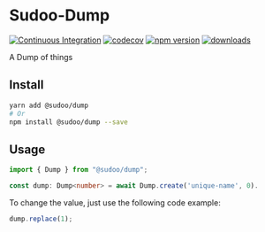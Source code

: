 # Sudoo-Dump

[![Continuous Integration](https://github.com/SudoDotDog/Sudoo-Dump/actions/workflows/ci.yml/badge.svg)](https://github.com/SudoDotDog/Sudoo-Dump/actions/workflows/ci.yml)
[![codecov](https://codecov.io/gh/SudoDotDog/Sudoo-Dump/branch/master/graph/badge.svg)](https://codecov.io/gh/SudoDotDog/Sudoo-Dump)
[![npm version](https://badge.fury.io/js/%40sudoo%2Fdump.svg)](https://www.npmjs.com/package/@sudoo/dump)
[![downloads](https://img.shields.io/npm/dm/@sudoo/dump.svg)](https://www.npmjs.com/package/@sudoo/dump)

A Dump of things

## Install

```sh
yarn add @sudoo/dump
# Or
npm install @sudoo/dump --save
```

## Usage

```ts
import { Dump } from "@sudoo/dump";

const dump: Dump<number> = await Dump.create('unique-name', 0).
```

To change the value, just use the following code example:

```ts
dump.replace(1);
```
